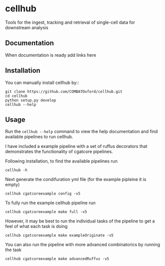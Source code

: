 # cellhub

Tools for the ingest, tracking and retrieval of single-cell data for downstream analysis


## Documentation

When documentation is ready add links here

## Installation

You can manually install cellhub by::

    git clone https://github.com/COMBATOxford/cellhub.git
    cd cellhub
    python setup.py develop
    cellhub --help

## Usage

Run the ``cellhub --help`` command to view the help documentation and find available pipelines
to run cellhub.

I have included a example pipeline with a set of ruffus decorators that
demonstrates the functionality of cgatcore pipelines.

Following installation, to find the available pipelines run

    cellhub -h

Next generate the condifuration yml file (for the example pipleine it is empty)

    cellhub cgatcoreexample config -v5

To fully run the example cellhub pipeline run

    cellhub cgatcoreexample make full -v5

However, it may be best to run the individual tasks of the pipeline to get
a feel of what each task is doing

    cellhub cgatcoreexample make exampleOriginate -v5

You can also run the pipeline with more advanced combinatorics
by running the task

    cellhub cgatcoreexample make advancedRuffus -v5
